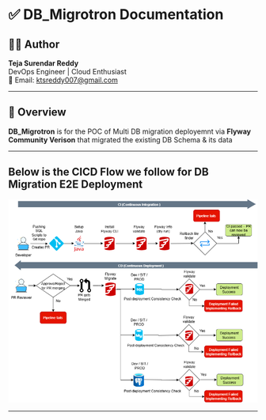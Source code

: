 # ✅ DB_Migrotron Documentation

## 👨‍💻 Author
**Teja Surendar Reddy**  
DevOps Engineer | Cloud Enthusiast  
📧 Email: ktsreddy007@gmail.com

---
## 🧾 Overview

**DB_Migrotron** is for the POC of Multi DB migration deployemnt via **Flyway Community Verison** that migrated the existing DB Schema & its data

---
## Below is the CICD Flow we follow for DB Migration E2E Deployment
<p float="center">
  <img src="Database/images/Flyway(CICD).png" alt="flywaycicd"/><br/>
</p>

---